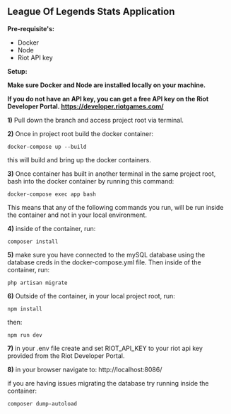 <h2>League Of Legends Stats Application</h2>

<b>Pre-requisite's: </b>
<ul>
    <li>Docker</li>
    <li>Node</li>
    <li>Riot API key</li>
</ul>

<b>Setup:</b>

<p>
<b>Make sure Docker and Node are installed locally on your machine.

If you do not have an API key, you can get a free API key on the Riot Developer Portal. https://developer.riotgames.com/</b>

<b>1)</b> Pull down the branch and access project root via terminal.

<b>2)</b> Once in project root build the docker container: 

```docker-compose up --build```

this will build and bring up the docker containers.

<b>3)</b> Once container has built in another terminal in the same project root, bash into the docker container by running this command:

```docker-compose exec app bash```

This means that any of the following commands you run, will be run inside the container and not in your local environment.

<b>4)</b> inside of the container, run: 

```composer install```

<b>5)</b> make sure you have connected to the mySQL database using the database creds in the docker-compose.yml file. Then inside of the container, run:

```php artisan migrate```

<b>6)</b> Outside of the container, in your local project root, run:

```npm install```

then:

```npm run dev```

<b>7)</b> in your .env file create and set RIOT_API_KEY to your riot api key provided from the Riot Developer Portal.

<b>8)</b> in your browser navigate to: http://localhost:8086/


if you are having issues migrating the database try running inside the container: 

```composer dump-autoload```



</p>
